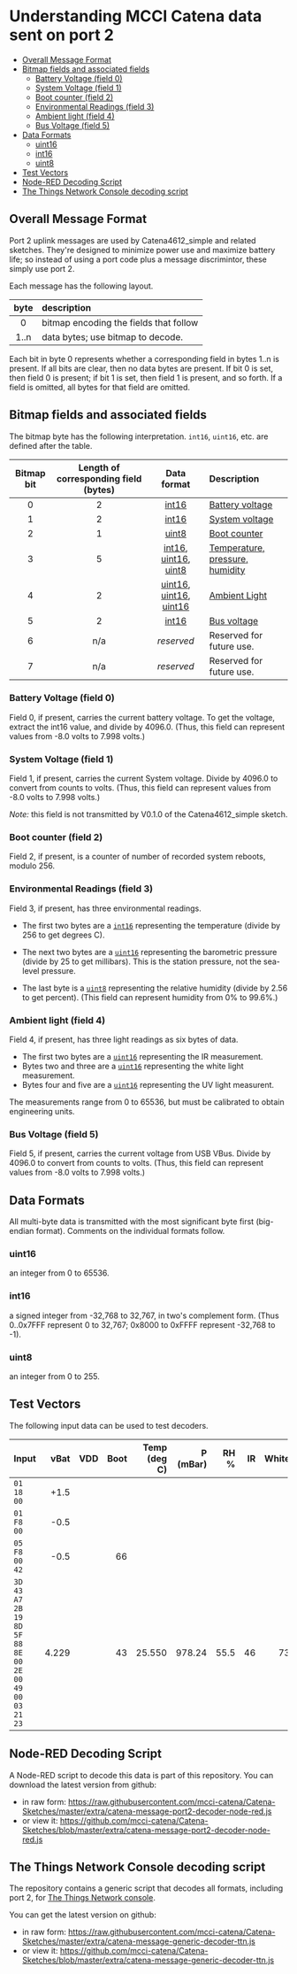 # Understanding MCCI Catena data sent on port 2

<!-- TOC depthFrom:2 updateOnSave:true -->

- [Overall Message Format](#overall-message-format)
- [Bitmap fields and associated fields](#bitmap-fields-and-associated-fields)
	- [Battery Voltage (field 0)](#battery-voltage-field-0)
	- [System Voltage (field 1)](#system-voltage-field-1)
	- [Boot counter (field 2)](#boot-counter-field-2)
	- [Environmental Readings (field 3)](#environmental-readings-field-3)
	- [Ambient light (field 4)](#ambient-light-field-4)
	- [Bus Voltage (field 5)](#bus-voltage-field-5)
- [Data Formats](#data-formats)
	- [uint16](#uint16)
	- [int16](#int16)
	- [uint8](#uint8)
- [Test Vectors](#test-vectors)
- [Node-RED Decoding Script](#node-red-decoding-script)
- [The Things Network Console decoding script](#the-things-network-console-decoding-script)

<!-- /TOC -->

## Overall Message Format

Port 2 uplink messages are used by Catena4612_simple and related sketches. They're designed to minimize power use and maximize battery life; so instead of using a port code plus a message discrimintor, these simply use port 2.

Each message has the following layout.

byte | description
:---:|:---
0 | bitmap encoding the fields that follow
1..n | data bytes; use bitmap to decode.

Each bit in byte 0 represents whether a corresponding field in bytes 1..n is present. If all bits are clear, then no data bytes are present. If bit 0 is set, then field 0 is present; if bit 1 is set, then field 1 is present, and so forth. If a field is omitted, all bytes for that field are omitted.

## Bitmap fields and associated fields

The bitmap byte has the following interpretation. `int16`, `uint16`, etc. are defined after the table.

Bitmap bit | Length of corresponding field (bytes) | Data format |Description
:---:|:---:|:---:|:----
0 | 2 | [int16](#int16) | [Battery voltage](#battery-voltage-field-0)
1 | 2 | [int16](#int16) | [System voltage](#sys-voltage-field-1)
2 | 1 | [uint8](#uint8) | [Boot counter](#boot-counter-field-2)
3 | 5 | [int16](#int16), [uint16](#uint16), [uint8](#uint8) | [Temperature, pressure, humidity](environmental-readings-field-3)
4 | 2 | [uint16](#uint16), [uint16](#uint16), [uint16](#uint16) | [Ambient Light](#ambient-light-field-4)
5 | 2 | [int16](#int16) | [Bus voltage](#bus-voltage-field-5)
6 | n/a | _reserved_ | Reserved for future use.
7 | n/a | _reserved_ | Reserved for future use.

### Battery Voltage (field 0)

Field 0, if present, carries the current battery voltage. To get the voltage, extract the int16 value, and divide by 4096.0. (Thus, this field can represent values from -8.0 volts to 7.998 volts.)

### System Voltage (field 1)

Field 1, if present, carries the current System voltage. Divide by 4096.0 to convert from counts to volts. (Thus, this field can represent values from -8.0 volts to 7.998 volts.)

_Note:_ this field is not transmitted by V0.1.0 of the Catena4612_simple sketch.

### Boot counter (field 2)

Field 2, if present, is a counter of number of recorded system reboots, modulo 256.

### Environmental Readings (field 3)

Field 3, if present, has three environmental readings.

- The first two bytes are a [`int16`](#int16) representing the temperature (divide by 256 to get degrees C).

- The next two bytes are a [`uint16`](#uint16) representing the barometric pressure (divide by 25 to get millibars). This is the station pressure, not the sea-level pressure.

- The last byte is a [`uint8`](#uint8) representing the relative humidity (divide by 2.56 to get percent).  (This field can represent humidity from 0% to 99.6%.)

### Ambient light (field 4)

Field 4, if present, has three light readings as six bytes of data.

- The first two bytes are a [`uint16`](#uint16) representing the IR measurement.
- Bytes two and three are a [`uint16`](#uint16) representing the white light measurement.
- Bytes four and five are a [`uint16`](#uint16) representing the UV light measurent.

The measurements range from 0 to 65536, but must be calibrated to obtain engineering units.

### Bus Voltage (field 5)

Field 5, if present, carries the current voltage from USB VBus. Divide by 4096.0 to convert from counts to volts. (Thus, this field can represent values from -8.0 volts to 7.998 volts.)

## Data Formats

All multi-byte data is transmitted with the most significant byte first (big-endian format).  Comments on the individual formats follow.

### uint16

an integer from 0 to 65536.

### int16

a signed integer from -32,768 to 32,767, in two's complement form. (Thus 0..0x7FFF represent 0 to 32,767; 0x8000 to 0xFFFF represent -32,768 to -1).

### uint8

an integer from 0 to 255.

## Test Vectors

The following input data can be used to test decoders.

|Input | vBat | VDD  | Boot | Temp (deg C) | P (mBar) | RH % |  IR | White |  UV | VBus |
|:-----|-----:|-----:|-----:|-------------:|---------:|-----:|----:|------:|----:|-----:|
| `01 18 00`  | +1.5 | | |  |            |           |      |     |       |     |      |
| `01 F8 00`  | -0.5 | | |  |            |           |      |     |       |     |      |
| `05 F8 00 42` | -0.5 |  | 66 |            |           |      |     |       |
| `3D 43 A7 2B 19 8D 5F 88 8E 00 2E 00 49 00 03 21 23 ` | 4.229 |     |  43  | 25.550 | 978.24 | 55.5 |  46 | 73 | 3 | 2.071 |

## Node-RED Decoding Script

A Node-RED script to decode this data is part of this repository. You can download the latest version from github:

- in raw form: https://raw.githubusercontent.com/mcci-catena/Catena-Sketches/master/extra/catena-message-port2-decoder-node-red.js
- or view it: https://github.com/mcci-catena/Catena-Sketches/blob/master/extra/catena-message-port2-decoder-node-red.js

## The Things Network Console decoding script

The repository contains a generic script that decodes all formats, including port 2, for [The Things Network console](https://console.thethingsnetwork.org). 

You can get the latest version on github:

- in raw form: https://raw.githubusercontent.com/mcci-catena/Catena-Sketches/master/extra/catena-message-generic-decoder-ttn.js
- or view it: https://github.com/mcci-catena/Catena-Sketches/blob/master/extra/catena-message-generic-decoder-ttn.js
